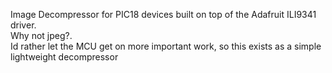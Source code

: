 Image Decompressor for PIC18 devices built on top of the Adafruit ILI9341 driver.  
Why not jpeg?.  
Id rather let the MCU get on more important work, so this exists as a simple lightweight decompressor
